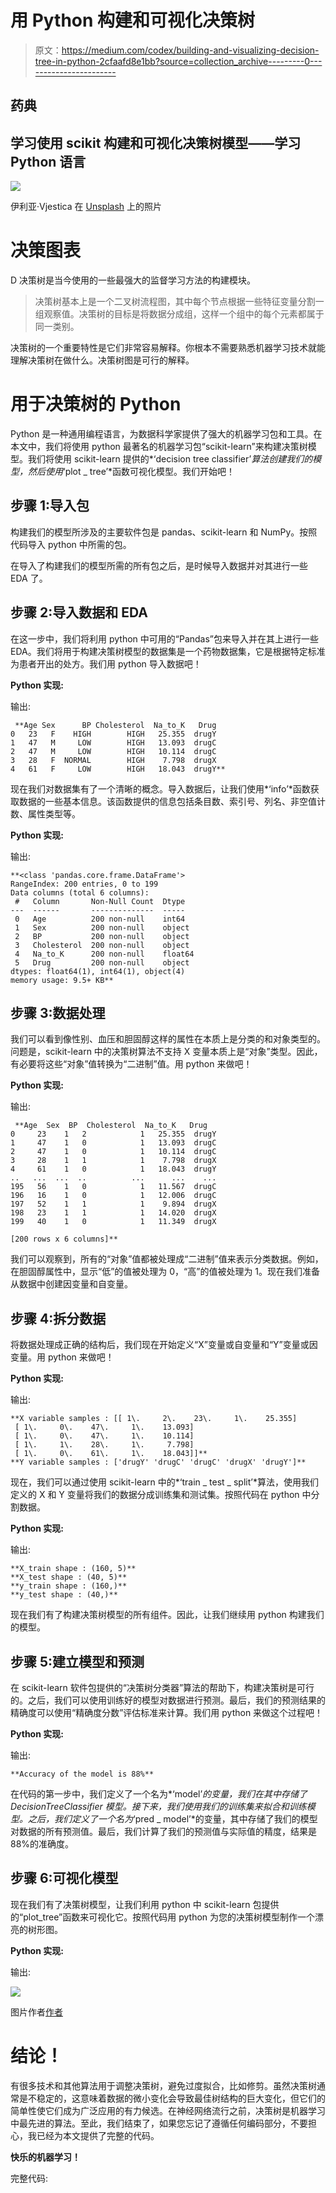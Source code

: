 # 用 Python 构建和可视化决策树

> 原文：<https://medium.com/codex/building-and-visualizing-decision-tree-in-python-2cfaafd8e1bb?source=collection_archive---------0----------------------->

## 药典

## 学习使用 scikit 构建和可视化决策树模型——学习 Python 语言

![](img/4808709faa2be5a0f194968e3ca8134b.png)

伊利亚·Vjestica 在 [Unsplash](https://unsplash.com?utm_source=medium&utm_medium=referral) 上的照片

# 决策图表

D 决策树是当今使用的一些最强大的监督学习方法的构建模块。

> 决策树基本上是一个二叉树流程图，其中每个节点根据一些特征变量分割一组观察值。决策树的目标是将数据分成组，这样一个组中的每个元素都属于同一类别。

决策树的一个重要特性是它们非常容易解释。你根本不需要熟悉机器学习技术就能理解决策树在做什么。决策树图是可行的解释。

# 用于决策树的 Python

Python 是一种通用编程语言，为数据科学家提供了强大的机器学习包和工具。在本文中，我们将使用 python 最著名的机器学习包“scikit-learn”来构建决策树模型。我们将使用 scikit-learn 提供的*‘decision tree classifier’*算法创建我们的模型，然后使用*‘plot _ tree’*函数可视化模型。我们开始吧！

## 步骤 1:导入包

构建我们的模型所涉及的主要软件包是 pandas、scikit-learn 和 NumPy。按照代码导入 python 中所需的包。

在导入了构建我们的模型所需的所有包之后，是时候导入数据并对其进行一些 EDA 了。

## 步骤 2:导入数据和 EDA

在这一步中，我们将利用 python 中可用的“Pandas”包来导入并在其上进行一些 EDA。我们将用于构建决策树模型的数据集是一个药物数据集，它是根据特定标准为患者开出的处方。我们用 python 导入数据吧！

**Python 实现:**

输出:

```
 **Age Sex      BP Cholesterol  Na_to_K   Drug
0   23   F    HIGH        HIGH   25.355  drugY
1   47   M     LOW        HIGH   13.093  drugC
2   47   M     LOW        HIGH   10.114  drugC
3   28   F  NORMAL        HIGH    7.798  drugX
4   61   F     LOW        HIGH   18.043  drugY**
```

现在我们对数据集有了一个清晰的概念。导入数据后，让我们使用*‘info’*函数获取数据的一些基本信息。该函数提供的信息包括条目数、索引号、列名、非空值计数、属性类型等。

**Python 实现:**

输出:

```
**<class 'pandas.core.frame.DataFrame'>
RangeIndex: 200 entries, 0 to 199
Data columns (total 6 columns):
 #   Column       Non-Null Count  Dtype  
---  ------       --------------  -----  
 0   Age          200 non-null    int64  
 1   Sex          200 non-null    object 
 2   BP           200 non-null    object 
 3   Cholesterol  200 non-null    object 
 4   Na_to_K      200 non-null    float64
 5   Drug         200 non-null    object 
dtypes: float64(1), int64(1), object(4)
memory usage: 9.5+ KB**
```

## 步骤 3:数据处理

我们可以看到像性别、血压和胆固醇这样的属性在本质上是分类的和对象类型的。问题是，scikit-learn 中的决策树算法不支持 X 变量本质上是“对象”类型。因此，有必要将这些“对象”值转换为“二进制”值。用 python 来做吧！

**Python 实现:**

输出:

```
 **Age  Sex  BP  Cholesterol  Na_to_K   Drug
0     23    1   2            1   25.355  drugY
1     47    1   0            1   13.093  drugC
2     47    1   0            1   10.114  drugC
3     28    1   1            1    7.798  drugX
4     61    1   0            1   18.043  drugY
..   ...  ...  ..          ...      ...    ...
195   56    1   0            1   11.567  drugC
196   16    1   0            1   12.006  drugC
197   52    1   1            1    9.894  drugX
198   23    1   1            1   14.020  drugX
199   40    1   0            1   11.349  drugX

[200 rows x 6 columns]**
```

我们可以观察到，所有的“对象”值都被处理成“二进制”值来表示分类数据。例如，在胆固醇属性中，显示“低”的值被处理为 0，“高”的值被处理为 1。现在我们准备从数据中创建因变量和自变量。

## 步骤 4:拆分数据

将数据处理成正确的结构后，我们现在开始定义“X”变量或自变量和“Y”变量或因变量。用 python 来做吧！

**Python 实现:**

输出:

```
**X variable samples : [[ 1\.     2\.    23\.     1\.    25.355]
 [ 1\.     0\.    47\.     1\.    13.093]
 [ 1\.     0\.    47\.     1\.    10.114]
 [ 1\.     1\.    28\.     1\.     7.798]
 [ 1\.     0\.    61\.     1\.    18.043]]**
**Y variable samples : ['drugY' 'drugC' 'drugC' 'drugX' 'drugY']**
```

现在，我们可以通过使用 scikit-learn 中的*‘train _ test _ split’*算法，使用我们定义的 X 和 Y 变量将我们的数据分成训练集和测试集。按照代码在 python 中分割数据。

**Python 实现:**

输出:

```
**X_train shape : (160, 5)**
**X_test shape : (40, 5)**
**y_train shape : (160,)**
**y_test shape : (40,)**
```

现在我们有了构建决策树模型的所有组件。因此，让我们继续用 python 构建我们的模型。

## 步骤 5:建立模型和预测

在 scikit-learn 软件包提供的“决策树分类器”算法的帮助下，构建决策树是可行的。之后，我们可以使用训练好的模型对数据进行预测。最后，我们的预测结果的精确度可以使用“精确度分数”评估标准来计算。我们用 python 来做这个过程吧！

**Python 实现:**

输出:

```
**Accuracy of the model is 88%**
```

在代码的第一步中，我们定义了一个名为*‘model’*的变量，我们在其中存储了 DecisionTreeClassifier 模型。接下来，我们使用我们的训练集来拟合和训练模型。之后，我们定义了一个名为*‘pred _ model’*的变量，其中存储了我们的模型对数据的所有预测值。最后，我们计算了我们的预测值与实际值的精度，结果是 88%的准确度。

## 步骤 6:可视化模型

现在我们有了决策树模型，让我们利用 python 中 scikit-learn 包提供的“plot_tree”函数来可视化它。按照代码用 python 为您的决策树模型制作一个漂亮的树形图。

**Python 实现:**

输出:

![](img/5c7b41c214e4d240e1ffcd16533621f1.png)

图片作者[作者](https://nikhiladithyan.medium.com/)

# 结论！

有很多技术和其他算法用于调整决策树，避免过度拟合，比如修剪。虽然决策树通常是不稳定的，这意味着数据的微小变化会导致最佳树结构的巨大变化，但它们的简单性使它们成为广泛应用的有力候选。在神经网络流行之前，决策树是机器学习中最先进的算法。至此，我们结束了，如果您忘记了遵循任何编码部分，不要担心，我已经为本文提供了完整的代码。

**快乐的机器学习！**

完整代码: